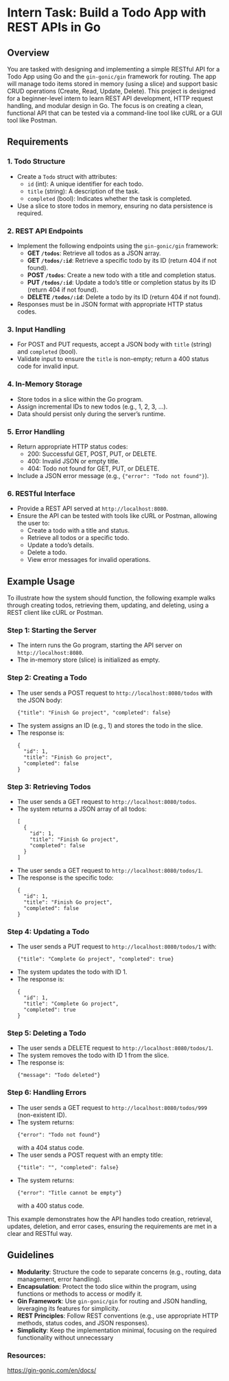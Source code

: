 # Intern Task: Build a Todo App with REST APIs in Go

## Overview
You are tasked with designing and implementing a simple RESTful API for a Todo App using Go and the `gin-gonic/gin` framework for routing. The app will manage todo items stored in memory (using a slice) and support basic CRUD operations (Create, Read, Update, Delete). This project is designed for a beginner-level intern to learn REST API development, HTTP request handling, and modular design in Go. The focus is on creating a clean, functional API that can be tested via a command-line tool like cURL or a GUI tool like Postman.

## Requirements

### 1. Todo Structure
- Create a `Todo` struct with attributes:
  - `id` (int): A unique identifier for each todo.
  - `title` (string): A description of the task.
  - `completed` (bool): Indicates whether the task is completed.
- Use a slice to store todos in memory, ensuring no data persistence is required.

### 2. REST API Endpoints
- Implement the following endpoints using the `gin-gonic/gin` framework:
  - **GET `/todos`**: Retrieve all todos as a JSON array.
  - **GET `/todos/:id`**: Retrieve a specific todo by its ID (return 404 if not found).
  - **POST `/todos`**: Create a new todo with a title and completion status.
  - **PUT `/todos/:id`**: Update a todo’s title or completion status by its ID (return 404 if not found).
  - **DELETE `/todos/:id`**: Delete a todo by its ID (return 404 if not found).
- Responses must be in JSON format with appropriate HTTP status codes.

### 3. Input Handling
- For POST and PUT requests, accept a JSON body with `title` (string) and `completed` (bool).
- Validate input to ensure the `title` is non-empty; return a 400 status code for invalid input.

### 4. In-Memory Storage
- Store todos in a slice within the Go program.
- Assign incremental IDs to new todos (e.g., 1, 2, 3, ...).
- Data should persist only during the server’s runtime.

### 5. Error Handling
- Return appropriate HTTP status codes:
  - 200: Successful GET, POST, PUT, or DELETE.
  - 400: Invalid JSON or empty title.
  - 404: Todo not found for GET, PUT, or DELETE.
- Include a JSON error message (e.g., `{"error": "Todo not found"}`).

### 6. RESTful Interface
- Provide a REST API served at `http://localhost:8080`.
- Ensure the API can be tested with tools like cURL or Postman, allowing the user to:
  - Create a todo with a title and status.
  - Retrieve all todos or a specific todo.
  - Update a todo’s details.
  - Delete a todo.
  - View error messages for invalid operations.

## Example Usage
To illustrate how the system should function, the following example walks through creating todos, retrieving them, updating, and deleting, using a REST client like cURL or Postman.

### Step 1: Starting the Server
- The intern runs the Go program, starting the API server on `http://localhost:8080`.
- The in-memory store (slice) is initialized as empty.

### Step 2: Creating a Todo
- The user sends a POST request to `http://localhost:8080/todos` with the JSON body:
  ```
  {"title": "Finish Go project", "completed": false}
  ```
- The system assigns an ID (e.g., 1) and stores the todo in the slice.
- The response is:
  ```
  {
    "id": 1,
    "title": "Finish Go project",
    "completed": false
  }
  ```

### Step 3: Retrieving Todos
- The user sends a GET request to `http://localhost:8080/todos`.
- The system returns a JSON array of all todos:
  ```
  [
    {
      "id": 1,
      "title": "Finish Go project",
      "completed": false
    }
  ]
  ```
- The user sends a GET request to `http://localhost:8080/todos/1`.
- The response is the specific todo:
  ```
  {
    "id": 1,
    "title": "Finish Go project",
    "completed": false
  }
  ```

### Step 4: Updating a Todo
- The user sends a PUT request to `http://localhost:8080/todos/1` with:
  ```
  {"title": "Complete Go project", "completed": true}
  ```
- The system updates the todo with ID 1.
- The response is:
  ```
  {
    "id": 1,
    "title": "Complete Go project",
    "completed": true
  }
  ```

### Step 5: Deleting a Todo
- The user sends a DELETE request to `http://localhost:8080/todos/1`.
- The system removes the todo with ID 1 from the slice.
- The response is:
  ```
  {"message": "Todo deleted"}
  ```

### Step 6: Handling Errors
- The user sends a GET request to `http://localhost:8080/todos/999` (non-existent ID).
- The system returns:
  ```
  {"error": "Todo not found"}
  ```
  with a 404 status code.
- The user sends a POST request with an empty title:
  ```
  {"title": "", "completed": false}
  ```
- The system returns:
  ```
  {"error": "Title cannot be empty"}
  ```
  with a 400 status code.

This example demonstrates how the API handles todo creation, retrieval, updates, deletion, and error cases, ensuring the requirements are met in a clear and RESTful way.

## Guidelines
- **Modularity**: Structure the code to separate concerns (e.g., routing, data management, error handling).
- **Encapsulation**: Protect the todo slice within the program, using functions or methods to access or modify it.
- **Gin Framework**: Use `gin-gonic/gin` for routing and JSON handling, leveraging its features for simplicity.
- **REST Principles**: Follow REST conventions (e.g., use appropriate HTTP methods, status codes, and JSON responses).
- **Simplicity**: Keep the implementation minimal, focusing on the required functionality without unnecessary


### Resources:
https://gin-gonic.com/en/docs/